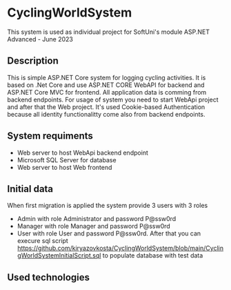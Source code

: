 # CyclingWorldSystem
This system is used as individual project for SoftUni's module ASP.NET Advanced - June 2023

## Description
This is simple ASP.NET Core system for logging cycling activities. It is based on .Net Core and use ASP.NET CORE WebAPI for backend and ASP.NET Core MVC for frontend. All application data is comming from backend endpoints. For usage of system you need to start WebApi project and after that the Web project. It's used Cookie-based Authentication because all identity functionalitty come also from backend endpoints.

## System requiments
- Web server to host WebApi backend endpoint
- Microsoft SQL Server for database
- Web server to host Web frontend
  
## Initial data
When first migration is applied the system provide 3 users with 3 roles
- Admin with role Administrator and password P@ssw0rd
- Manager with role Manager and password P@ssw0rd
- User with role User and password P@ssw0rd.
After that you can  execure sql script https://github.com/kiryazovkosta/CyclingWorldSystem/blob/main/CyclingWorldSystemInitialScript.sql to populate database with test data

## Used technologies
